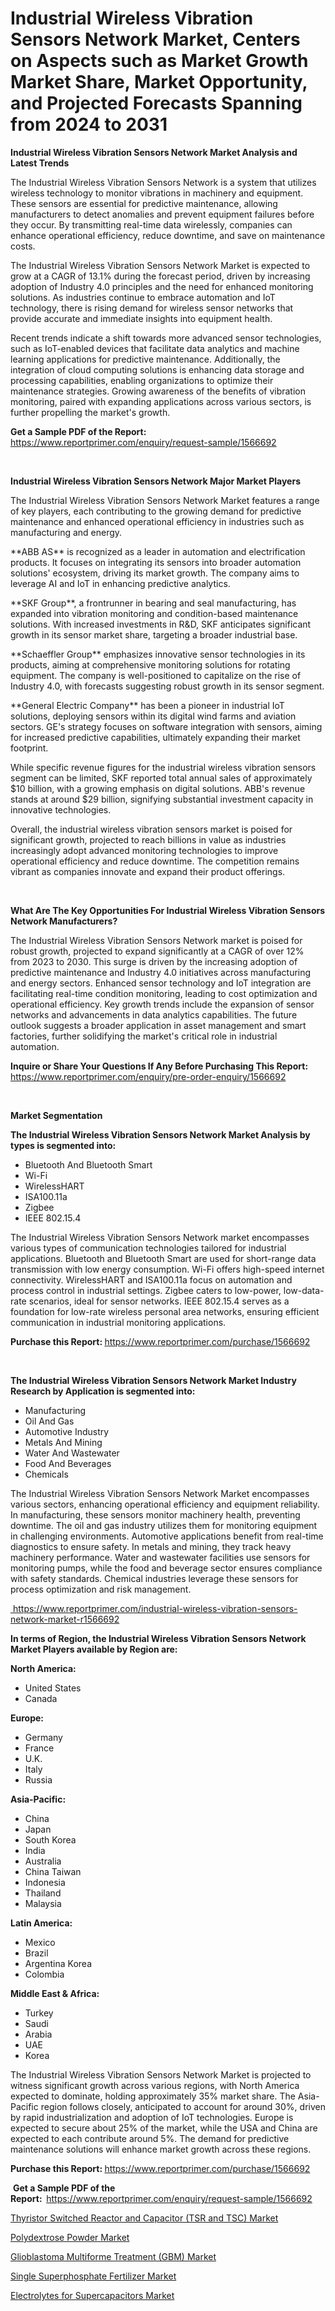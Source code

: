 <p><h1>Industrial Wireless Vibration Sensors Network Market, Centers on Aspects such as Market Growth Market Share, Market Opportunity, and Projected Forecasts Spanning from 2024 to 2031</h1></p><p><strong>Industrial Wireless Vibration Sensors Network Market Analysis and Latest Trends</strong></p>
<p><p>The Industrial Wireless Vibration Sensors Network is a system that utilizes wireless technology to monitor vibrations in machinery and equipment. These sensors are essential for predictive maintenance, allowing manufacturers to detect anomalies and prevent equipment failures before they occur. By transmitting real-time data wirelessly, companies can enhance operational efficiency, reduce downtime, and save on maintenance costs.</p><p>The Industrial Wireless Vibration Sensors Network Market is expected to grow at a CAGR of 13.1% during the forecast period, driven by increasing adoption of Industry 4.0 principles and the need for enhanced monitoring solutions. As industries continue to embrace automation and IoT technology, there is rising demand for wireless sensor networks that provide accurate and immediate insights into equipment health.</p><p>Recent trends indicate a shift towards more advanced sensor technologies, such as IoT-enabled devices that facilitate data analytics and machine learning applications for predictive maintenance. Additionally, the integration of cloud computing solutions is enhancing data storage and processing capabilities, enabling organizations to optimize their maintenance strategies. Growing awareness of the benefits of vibration monitoring, paired with expanding applications across various sectors, is further propelling the market's growth.</p></p>
<p><strong>Get a Sample PDF of the Report:&nbsp;</strong> <a href="https://www.reportprimer.com/enquiry/request-sample/1566692">https://www.reportprimer.com/enquiry/request-sample/1566692</a></p>
<p>&nbsp;</p>
<p><strong>Industrial Wireless Vibration Sensors Network Major Market Players</strong></p>
<p><p>The Industrial Wireless Vibration Sensors Network Market features a range of key players, each contributing to the growing demand for predictive maintenance and enhanced operational efficiency in industries such as manufacturing and energy.</p><p>**ABB AS** is recognized as a leader in automation and electrification products. It focuses on integrating its sensors into broader automation solutions' ecosystem, driving its market growth. The company aims to leverage AI and IoT in enhancing predictive analytics.</p><p>**SKF Group**, a frontrunner in bearing and seal manufacturing, has expanded into vibration monitoring and condition-based maintenance solutions. With increased investments in R&D, SKF anticipates significant growth in its sensor market share, targeting a broader industrial base.</p><p>**Schaeffler Group** emphasizes innovative sensor technologies in its products, aiming at comprehensive monitoring solutions for rotating equipment. The company is well-positioned to capitalize on the rise of Industry 4.0, with forecasts suggesting robust growth in its sensor segment.</p><p>**General Electric Company** has been a pioneer in industrial IoT solutions, deploying sensors within its digital wind farms and aviation sectors. GE's strategy focuses on software integration with sensors, aiming for increased predictive capabilities, ultimately expanding their market footprint.</p><p>While specific revenue figures for the industrial wireless vibration sensors segment can be limited, SKF reported total annual sales of approximately $10 billion, with a growing emphasis on digital solutions. ABB's revenue stands at around $29 billion, signifying substantial investment capacity in innovative technologies. </p><p>Overall, the industrial wireless vibration sensors market is poised for significant growth, projected to reach billions in value as industries increasingly adopt advanced monitoring technologies to improve operational efficiency and reduce downtime. The competition remains vibrant as companies innovate and expand their product offerings.</p></p>
<p>&nbsp;</p>
<p><strong>What Are The Key Opportunities For Industrial Wireless Vibration Sensors Network Manufacturers?</strong></p>
<p><p>The Industrial Wireless Vibration Sensors Network market is poised for robust growth, projected to expand significantly at a CAGR of over 12% from 2023 to 2030. This surge is driven by the increasing adoption of predictive maintenance and Industry 4.0 initiatives across manufacturing and energy sectors. Enhanced sensor technology and IoT integration are facilitating real-time condition monitoring, leading to cost optimization and operational efficiency. Key growth trends include the expansion of sensor networks and advancements in data analytics capabilities. The future outlook suggests a broader application in asset management and smart factories, further solidifying the market's critical role in industrial automation.</p></p>
<p><strong>Inquire or Share Your Questions If Any Before Purchasing This Report:</strong> <a href="https://www.reportprimer.com/enquiry/pre-order-enquiry/1566692">https://www.reportprimer.com/enquiry/pre-order-enquiry/1566692</a></p>
<p>&nbsp;</p>
<p><strong>Market Segmentation</strong></p>
<p><strong>The Industrial Wireless Vibration Sensors Network Market Analysis by types is segmented into:</strong></p>
<p><ul><li>Bluetooth And Bluetooth Smart</li><li>Wi-Fi</li><li>WirelessHART</li><li>ISA100.11a</li><li>Zigbee</li><li>IEEE 802.15.4</li></ul></p>
<p><p>The Industrial Wireless Vibration Sensors Network market encompasses various types of communication technologies tailored for industrial applications. Bluetooth and Bluetooth Smart are used for short-range data transmission with low energy consumption. Wi-Fi offers high-speed internet connectivity. WirelessHART and ISA100.11a focus on automation and process control in industrial settings. Zigbee caters to low-power, low-data-rate scenarios, ideal for sensor networks. IEEE 802.15.4 serves as a foundation for low-rate wireless personal area networks, ensuring efficient communication in industrial monitoring applications.</p></p>
<p><strong>Purchase this Report:&nbsp;</strong><a href="https://www.reportprimer.com/purchase/1566692">https://www.reportprimer.com/purchase/1566692</a></p>
<p>&nbsp;</p>
<p><strong>The Industrial Wireless Vibration Sensors Network Market Industry Research by Application is segmented into:</strong></p>
<p><ul><li>Manufacturing</li><li>Oil And Gas</li><li>Automotive Industry</li><li>Metals And Mining</li><li>Water And Wastewater</li><li>Food And Beverages</li><li>Chemicals</li></ul></p>
<p><p>The Industrial Wireless Vibration Sensors Network Market encompasses various sectors, enhancing operational efficiency and equipment reliability. In manufacturing, these sensors monitor machinery health, preventing downtime. The oil and gas industry utilizes them for monitoring equipment in challenging environments. Automotive applications benefit from real-time diagnostics to ensure safety. In metals and mining, they track heavy machinery performance. Water and wastewater facilities use sensors for monitoring pumps, while the food and beverage sector ensures compliance with safety standards. Chemical industries leverage these sensors for process optimization and risk management.</p></p>
<p><a href="https://www.reportprimer.com/industrial-wireless-vibration-sensors-network-market-r1566692">&nbsp;https://www.reportprimer.com/industrial-wireless-vibration-sensors-network-market-r1566692</a></p>
<p><strong>In terms of Region, the Industrial Wireless Vibration Sensors Network Market Players available by Region are:</strong></p>
<p>
    <p> <strong> North America: </strong>
        <ul>
            <li>United States</li>
            <li>Canada</li>
        </ul>
        </p> 
    <p> <strong> Europe: </strong>
        <ul>
            <li>Germany</li>
            <li>France</li>
            <li>U.K.</li>
            <li>Italy</li>
            <li>Russia</li>
        </ul>
        </p> 
    <p> <strong> Asia-Pacific: </strong>
        <ul>
            <li>China</li>
            <li>Japan</li>
            <li>South Korea</li>
            <li>India</li>
            <li>Australia</li>
            <li>China Taiwan</li>
            <li>Indonesia</li>
            <li>Thailand</li>
            <li>Malaysia</li>
        </ul>
        </p> 
    <p> <strong> Latin America: </strong>
        <ul>
            <li>Mexico</li>
            <li>Brazil</li>
            <li>Argentina Korea</li>
            <li>Colombia</li>
        </ul>
        </p> 
    <p> <strong> Middle East & Africa: </strong>
        <ul>
            <li>Turkey</li>
            <li>Saudi</li>
            <li>Arabia</li>
            <li>UAE</li>
            <li>Korea</li>
        </ul>
    </p>
    </p>
<p><p>The Industrial Wireless Vibration Sensors Network Market is projected to witness significant growth across various regions, with North America expected to dominate, holding approximately 35% market share. The Asia-Pacific region follows closely, anticipated to account for around 30%, driven by rapid industrialization and adoption of IoT technologies. Europe is expected to secure about 25% of the market, while the USA and China are expected to each contribute around 5%. The demand for predictive maintenance solutions will enhance market growth across these regions.</p></p>
<p><strong>Purchase this Report: </strong><a href="https://www.reportprimer.com/purchase/1566692">https://www.reportprimer.com/purchase/1566692</a></p>
<p>&nbsp;<strong>Get a Sample PDF of the Report:&nbsp;&nbsp;</strong><a href="https://www.reportprimer.com/enquiry/request-sample/1566692">https://www.reportprimer.com/enquiry/request-sample/1566692</a></p>
<p><strong></strong></p>
<p><p><a href="https://issuu.com/reportprime-2/docs/thyristor-switched-reactor-and-capa_e7463c6064daf6">Thyristor Switched Reactor and Capacitor (TSR and TSC) Market</a></p><p><a href="https://www.linkedin.com/pulse/global-perspectives-polydextrose-powder-market-trends-forecast-x2ete">Polydextrose Powder Market</a></p><p><a href="https://medium.com/@ayeshasikdar761/analyzing-key-drivers-in-the-glioblastoma-multiforme-treatment-gbm-market-market-trends-and-d9050bbd0d89">Glioblastoma Multiforme Treatment (GBM) Market</a></p><p><a href="https://www.linkedin.com/pulse/what-growth-opportunities-challenges-single-superphosphate-ua3ke">Single Superphosphate Fertilizer Market</a></p><p><a href="https://issuu.com/reportprime-2/docs/electrolytes-for-supercapacitors-ma_8c6ceb45986b3a">Electrolytes for Supercapacitors Market</a></p></p>